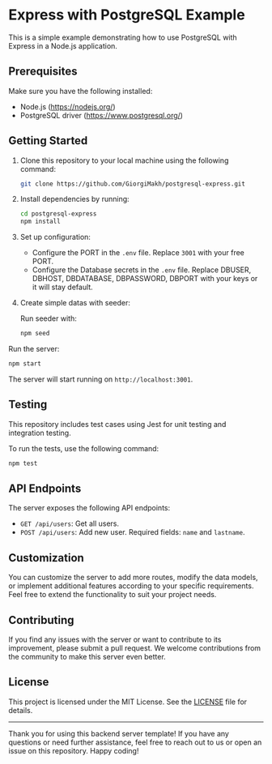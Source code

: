 # Express with PostgreSQL Example

This is a simple example demonstrating how to use PostgreSQL with Express in a Node.js application.

## Prerequisites

Make sure you have the following installed:

- Node.js (https://nodejs.org/)
- PostgreSQL driver (https://www.postgresql.org/)

## Getting Started

1. Clone this repository to your local machine using the following command:

   ```bash
   git clone https://github.com/GiorgiMakh/postgresql-express.git
   ```

2. Install dependencies by running:

   ```bash
   cd postgresql-express
   npm install
   ```

3. Set up configuration:

   - Configure the PORT in the `.env` file. Replace `3001` with your free PORT.
   - Configure the Database secrets in the `.env` file. Replace DBUSER, DBHOST, DBDATABASE, DBPASSWORD, DBPORT with your keys or it will stay default.

4. Create simple datas with seeder:
   
   Run seeder with:

   ```bash
   npm seed
   ```

Run the server:

   ```bash
   npm start
   ```

   The server will start running on `http://localhost:3001`.

## Testing

This repository includes test cases using Jest for unit testing and integration testing.

To run the tests, use the following command:

```bash
npm test
```

## API Endpoints

The server exposes the following API endpoints:

- `GET /api/users`: Get all users.
- `POST /api/users`: Add new user. Required fields: `name` and `lastname`.

## Customization

You can customize the server to add more routes, modify the data models, or implement additional features according to your specific requirements. Feel free to extend the functionality to suit your project needs.

## Contributing

If you find any issues with the server or want to contribute to its improvement, please submit a pull request. We welcome contributions from the community to make this server even better.

## License

This project is licensed under the MIT License. See the [LICENSE](LICENSE) file for details.

---

Thank you for using this backend server template! If you have any questions or need further assistance, feel free to reach out to us or open an issue on this repository. Happy coding!
